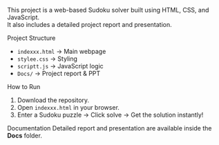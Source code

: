 This project is a web-based Sudoku solver built using HTML, CSS, and JavaScript.  
It also includes a detailed project report and presentation.  

Project Structure
- `indexxx.html` → Main webpage  
- `stylee.css` → Styling  
- `scriptt.js` → JavaScript logic  
- `Docs/` → Project report & PPT  

How to Run
1. Download the repository.  
2. Open `indexxx.html` in your browser.  
3. Enter a Sudoku puzzle → Click solve → Get the solution instantly!  

Documentation
Detailed report and presentation are available inside the **Docs** folder.  
